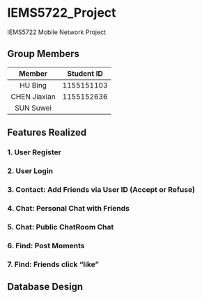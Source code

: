 # IEMS5722_Project
IEMS5722 Mobile Network Project

## Group Members

|    Member    | Student ID |
| :----------: | :--------: |
|   HU Bing    | 1155151103 |
| CHEN Jiaxian | 1155152636 |
|  SUN Suwei   |            |



## Features Realized

### 1. User Register


### 2. User Login


### 3. Contact: Add Friends via User ID (Accept or Refuse)


### 4. Chat: Personal Chat with Friends


### 5. Chat: Public ChatRoom Chat


### 6. Find: Post Moments


### 7. Find: Friends click “like” 


## Database Design



